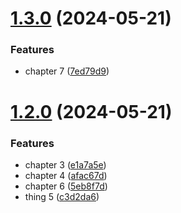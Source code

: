 # [1.3.0](https://github.com/filiBit/shit-test/compare/v1.2.0...v1.3.0) (2024-05-21)


### Features

* chapter 7 ([7ed79d9](https://github.com/filiBit/shit-test/commit/7ed79d9e80133e3ae26fe0c66b4527e10ad3120b))

# [1.2.0](https://github.com/filiBit/shit-test/compare/v1.1.0...v1.2.0) (2024-05-21)


### Features

* chapter 3 ([e1a7a5e](https://github.com/filiBit/shit-test/commit/e1a7a5e19d4e9dbccb48972ff119be53869ccf67))
* chapter 4 ([afac67d](https://github.com/filiBit/shit-test/commit/afac67d4b91a72280694e48f92d8ba2ae53551bc))
* chapter 6 ([5eb8f7d](https://github.com/filiBit/shit-test/commit/5eb8f7d21614521a131e80a93bbeae6816f93410))
* thing 5 ([c3d2da6](https://github.com/filiBit/shit-test/commit/c3d2da6192320c19c173c46d0d69677aef497fd5))
